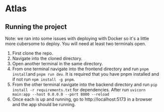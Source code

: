 # Atlas

## Running the project

Note: we ran into some issues with deploying with Docker so it's a little more cubersome to deploy. 
You will need at least two terminals open. 

1. First clone the repo. 
2. Navigate into the cloned directory. 
3. Open another terminal in the same directory. 
4. From one terminal navigate into the frontend directory and run ```pnpm install```and ```pnpm run dev```. It is required that you have pnpm installed and if not run ```npm install -g pnpm```. 
5. From the other terminal navigate into the backend directory and run ```pip install -r requirements.txt``` for dependencies. After run ```uvicorn main:app --host 0.0.0.0 --port 8000 --reload``` 
6. Once each is up and running, go to http://localhost:5173 in a browser and the app should be running.


